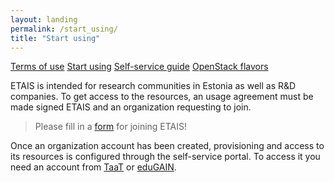 ```yaml
---
layout: landing
permalink: /start_using/
title: "Start using"
---
```


<a href="../terms_of_use/" class="btn-info"> Terms of use</a>
<a href="../start_using/" class="btn-success"> Start using</a>
<a href="../self_service/" class="btn-info"> Self-service guide</a>
<a href="../openstack_flavors/" class="btn-info"> OpenStack flavors</a>

ETAIS is intended for research communities in Estonia as well as R&D companies. To get access to the resources,
an usage agreement must be made signed ETAIS and an organization requesting to join.

> Please fill in a [form](https://goo.gl/AgZBdp) for joining ETAIS! 

Once an organization account has been created, provisioning and access to its resources is configured through
the self-service portal. To access it you need an account from [TaaT](http://taat.edu.ee/) or
[eduGAIN](https://www.geant.org/Services/Trust_identity_and_security/eduGAIN).
